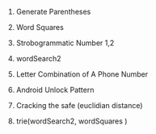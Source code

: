 1. Generate Parentheses
2. Word Squares
3. Strobogrammatic Number 1,2
4. wordSearch2
5. Letter Combination of A Phone Number
6. Android Unlock Pattern

7. Cracking the safe (euclidian distance)
8. trie(wordSearch2, wordSquares )
